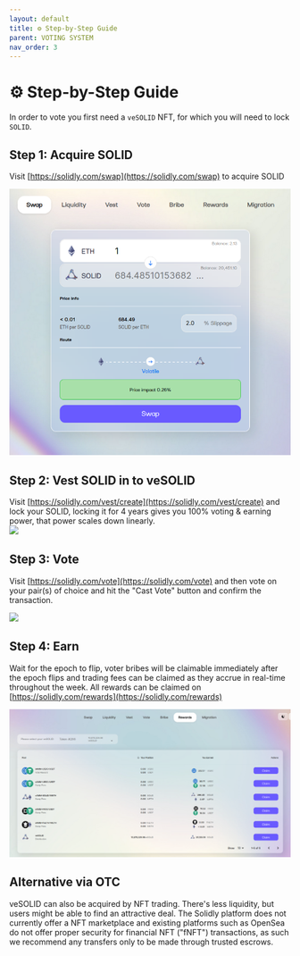 ```yaml
---
layout: default
title: ⚙️ Step-by-Step Guide
parent: VOTING SYSTEM
nav_order: 3
---
```


# ⚙️ Step-by-Step Guide

In order to vote you first need a `veSOLID` NFT, for which you will need to lock `SOLID`.

## Step 1: Acquire SOLID

Visit [https://solidly.com/swap](https://solidly.com/swap) to acquire SOLID

![](<../.gitbook/assets/image (7) (1).png>)

## Step 2: Vest SOLID in to veSOLID

Visit [https://solidly.com/vest/create](https://solidly.com/vest/create) and lock your SOLID, locking it for 4 years gives you 100% voting & earning power, that power scales down linearly.\
![](<../.gitbook/assets/image (16).png>)

## Step 3: Vote

Visit [https://solidly.com/vote](https://solidly.com/vote) and then vote on your pair(s) of choice and hit the "Cast Vote" button and confirm the transaction.

![](<../.gitbook/assets/image (21).png>)

## Step 4: Earn

Wait for the epoch to flip, voter bribes will be claimable immediately after the epoch flips and trading fees can be claimed as they accrue in real-time throughout the week. All rewards can be claimed on [https://solidly.com/rewards](https://solidly.com/rewards)

![](<../.gitbook/assets/image (8) (1).png>)

## Alternative via OTC

veSOLID can also be acquired by NFT trading. There's less liquidity, but users might be able to find an attractive deal. The Solidly platform does not currently offer a NFT marketplace and existing platforms such as OpenSea do not offer proper security for financial NFT ("fNFT") transactions, as such we recommend any transfers only to be made through trusted escrows.
